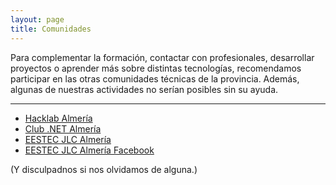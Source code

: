 ```yaml
---
layout: page
title: Comunidades
---
```


Para complementar la formación, contactar con profesionales, desarrollar proyectos o aprender más sobre distintas tecnologías, recomendamos participar en las otras comunidades técnicas de la provincia. Además, algunas de nuestras actividades no serían posibles sin su ayuda.

---

* [Hacklab Almería](http://hacklabalmeria.net/)
* [Club .NET Almería](http://www.dotnetalmeria.net/)
* [EESTEC JLC Almería](https://eestec.net/cities/almeria/)
* [EESTEC JLC Almería Facebook](https://www.facebook.com/EESTEC-JLC-Almería-766769786701275)

(Y disculpadnos si nos olvidamos de alguna.)

